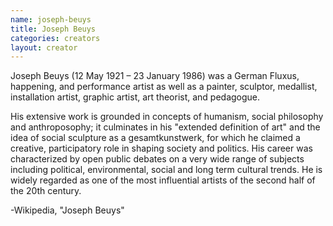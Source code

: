 ```yaml
---
name: joseph-beuys
title: Joseph Beuys
categories: creators
layout: creator
---
```

Joseph Beuys (12 May 1921 – 23 January 1986) was a German Fluxus, happening, and performance artist as well as a painter, sculptor, medallist, installation artist, graphic artist, art theorist, and pedagogue.

His extensive work is grounded in concepts of humanism, social philosophy and anthroposophy; it culminates in his "extended definition of art" and the idea of social sculpture as a gesamtkunstwerk, for which he claimed a creative, participatory role in shaping society and politics. His career was characterized by open public debates on a very wide range of subjects including political, environmental, social and long term cultural trends. He is widely regarded as one of the most influential artists of the second half of the 20th century.

-Wikipedia, "Joseph Beuys"